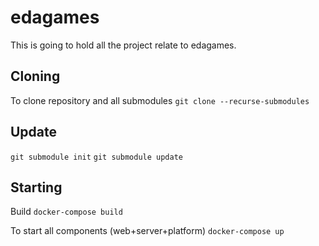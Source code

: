 # edagames

This is going to hold all the project relate to edagames.

## Cloning

To clone repository and all submodules
`git clone --recurse-submodules`

## Update

`git submodule init`
`git submodule update`

## Starting
Build
`docker-compose build`

To start all components (web+server+platform)
`docker-compose up`
